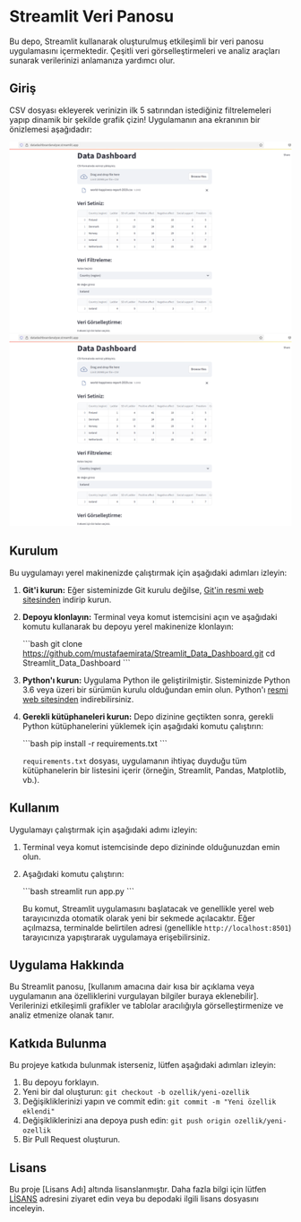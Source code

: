 # Streamlit Veri Panosu

Bu depo, Streamlit kullanarak oluşturulmuş etkileşimli bir veri panosu uygulamasını içermektedir. Çeşitli veri görselleştirmeleri ve analiz araçları sunarak verilerinizi anlamanıza yardımcı olur.

## Giriş
CSV dosyası ekleyerek verinizin ilk 5 satırından istediğiniz filtrelemeleri yapıp dinamik bir şekilde grafik çizin!
Uygulamanın ana ekranının bir önizlemesi aşağıdadır:

[![Giriş Ekranı](giris.png)](https://github.com/mustafaemirata/Streamlit_Data_Dashboard/blob/master/giris.png)
[![Grafik Ekranı](giris.png)](https://github.com/mustafaemirata/Streamlit_Data_Dashboard/blob/master/grafik.png)


## Kurulum

Bu uygulamayı yerel makinenizde çalıştırmak için aşağıdaki adımları izleyin:

1.  **Git'i kurun:** Eğer sisteminizde Git kurulu değilse, [Git'in resmi web sitesinden](https://git-scm.com/) indirip kurun.

2.  **Depoyu klonlayın:** Terminal veya komut istemcisini açın ve aşağıdaki komutu kullanarak bu depoyu yerel makinenize klonlayın:

    \`\`\`bash
    git clone https://github.com/mustafaemirata/Streamlit_Data_Dashboard.git
    cd Streamlit_Data_Dashboard
    \`\`\`

3.  **Python'ı kurun:** Uygulama Python ile geliştirilmiştir. Sisteminizde Python 3.6 veya üzeri bir sürümün kurulu olduğundan emin olun. Python'ı [resmi web sitesinden](https://www.python.org/downloads/) indirebilirsiniz.

4.  **Gerekli kütüphaneleri kurun:** Depo dizinine geçtikten sonra, gerekli Python kütüphanelerini yüklemek için aşağıdaki komutu çalıştırın:

    \`\`\`bash
    pip install -r requirements.txt
    \`\`\`

    `requirements.txt` dosyası, uygulamanın ihtiyaç duyduğu tüm kütüphanelerin bir listesini içerir (örneğin, Streamlit, Pandas, Matplotlib, vb.).

## Kullanım

Uygulamayı çalıştırmak için aşağıdaki adımı izleyin:

1.  Terminal veya komut istemcisinde depo dizininde olduğunuzdan emin olun.

2.  Aşağıdaki komutu çalıştırın:

    \`\`\`bash
    streamlit run app.py
    \`\`\`

    Bu komut, Streamlit uygulamasını başlatacak ve genellikle yerel web tarayıcınızda otomatik olarak yeni bir sekmede açılacaktır. Eğer açılmazsa, terminalde belirtilen adresi (genellikle `http://localhost:8501`) tarayıcınıza yapıştırarak uygulamaya erişebilirsiniz.

## Uygulama Hakkında

Bu Streamlit panosu, [kullanım amacına dair kısa bir açıklama veya uygulamanın ana özelliklerini vurgulayan bilgiler buraya eklenebilir]. Verilerinizi etkileşimli grafikler ve tablolar aracılığıyla görselleştirmenize ve analiz etmenize olanak tanır.

## Katkıda Bulunma

Bu projeye katkıda bulunmak isterseniz, lütfen aşağıdaki adımları izleyin:

1.  Bu depoyu forklayın.
2.  Yeni bir dal oluşturun: `git checkout -b ozellik/yeni-ozellik`
3.  Değişikliklerinizi yapın ve commit edin: `git commit -m "Yeni özellik eklendi"`
4.  Değişikliklerinizi ana depoya push edin: `git push origin ozellik/yeni-ozellik`
5.  Bir Pull Request oluşturun.

## Lisans

Bu proje [Lisans Adı] altında lisanslanmıştır. Daha fazla bilgi için lütfen [LİSANS](https://choosealicense.com/) adresini ziyaret edin veya bu depodaki ilgili lisans dosyasını inceleyin.

